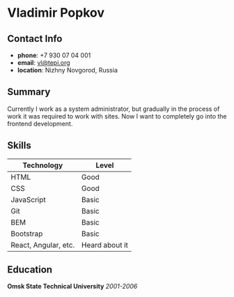 # Vladimir Popkov

## Contact Info
* **phone**: +7 930 07 04 001
* **email**: vl@tepi.org
* **location**: Nizhny Novgorod, Russia

## Summary
Currently I work as a system administrator, but gradually in the process of work it was required to work with sites.
Now I want to completely go into the frontend development.

## Skills

Technology | Level
-----------|----------
HTML | Good
CSS | Good
JavaScript | Basic
Git | Basic
BEM | Basic
Bootstrap | Basic
React, Angular, etc. | Heard about it

## Education
**Omsk State Technical University** *2001-2006*
